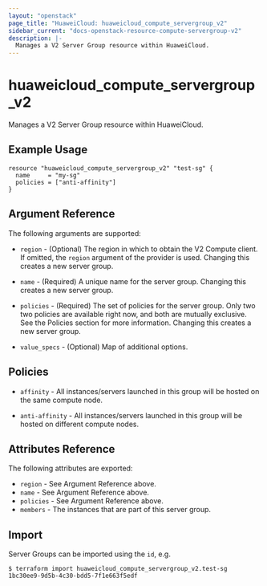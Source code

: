 ```yaml
---
layout: "openstack"
page_title: "HuaweiCloud: huaweicloud_compute_servergroup_v2"
sidebar_current: "docs-openstack-resource-compute-servergroup-v2"
description: |-
  Manages a V2 Server Group resource within HuaweiCloud.
---
```


# huaweicloud\_compute\_servergroup_v2

Manages a V2 Server Group resource within HuaweiCloud.

## Example Usage

```hcl
resource "huaweicloud_compute_servergroup_v2" "test-sg" {
  name     = "my-sg"
  policies = ["anti-affinity"]
}
```

## Argument Reference

The following arguments are supported:

* `region` - (Optional) The region in which to obtain the V2 Compute client.
    If omitted, the `region` argument of the provider is used. Changing
    this creates a new server group.

* `name` - (Required) A unique name for the server group. Changing this creates
    a new server group.

* `policies` - (Required) The set of policies for the server group. Only two
    two policies are available right now, and both are mutually exclusive. See
    the Policies section for more information. Changing this creates a new
    server group.

* `value_specs` - (Optional) Map of additional options.

## Policies

* `affinity` - All instances/servers launched in this group will be hosted on
    the same compute node.

* `anti-affinity` - All instances/servers launched in this group will be
    hosted on different compute nodes.

## Attributes Reference

The following attributes are exported:

* `region` - See Argument Reference above.
* `name` - See Argument Reference above.
* `policies` - See Argument Reference above.
* `members` - The instances that are part of this server group.

## Import

Server Groups can be imported using the `id`, e.g.

```
$ terraform import huaweicloud_compute_servergroup_v2.test-sg 1bc30ee9-9d5b-4c30-bdd5-7f1e663f5edf
```
